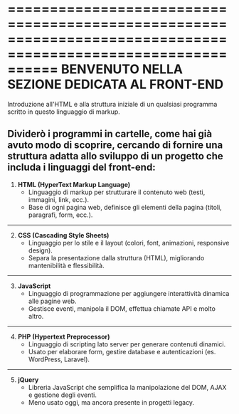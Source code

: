 ==============================================================================================================
                                  BENVENUTO NELLA SEZIONE DEDICATA AL FRONT-END
==============================================================================================================
Introduzione all'HTML e alla struttura iniziale di un qualsiasi programma scritto in
questo linguaggio di markup.

Dividerò i programmi in cartelle, come hai già avuto modo di scoprire, cercando di 
fornire una struttura adatta allo sviluppo di un progetto che includa i linguaggi 
del front-end:
--------------------------------------------------------------------------------------------------------------
1. **HTML (HyperText Markup Language)**  
   - Linguaggio di markup per strutturare il contenuto web (testi, immagini, link, ecc.).  
   - Base di ogni pagina web, definisce gli elementi della pagina (titoli, paragrafi, form, ecc.).  
--------------------------------------------------------------------------------------------------------------
2. **CSS (Cascading Style Sheets)**  
   - Linguaggio per lo stile e il layout (colori, font, animazioni, responsive design).  
   - Separa la presentazione dalla struttura (HTML), migliorando mantenibilità e flessibilità.  
--------------------------------------------------------------------------------------------------------------
3. **JavaScript**  
   - Linguaggio di programmazione per aggiungere interattività dinamica alle pagine web.  
   - Gestisce eventi, manipola il DOM, effettua chiamate API e molto altro.  
--------------------------------------------------------------------------------------------------------------
4. **PHP (Hypertext Preprocessor)**  
   - Linguaggio di scripting lato server per generare contenuti dinamici.  
   - Usato per elaborare form, gestire database e autenticazioni (es. WordPress, Laravel).  
--------------------------------------------------------------------------------------------------------------
5. **jQuery**  
   - Libreria JavaScript che semplifica la manipolazione del DOM, AJAX e gestione degli eventi.  
   - Meno usato oggi, ma ancora presente in progetti legacy.  
